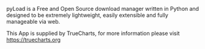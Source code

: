 
pyLoad is a Free and Open Source download manager written in Python and designed to be extremely lightweight, easily extensible and fully manageable via web.

This App is supplied by TrueCharts, for more information please visit https://truecharts.org
